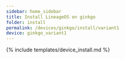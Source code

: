 ```yaml
---
sidebar: home_sidebar
title: Install LineageOS on ginkgo
folder: install
permalink: /devices/ginkgo/install/variant1
device: ginkgo_variant1
---
```

{% include templates/device_install.md %}
